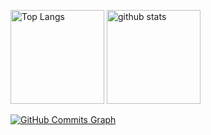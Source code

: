 <p align="left"> 
  <img alt="Top Langs" height="150px" src="https://github-readme-stats.vercel.app/api/top-langs/?username=fujinamire&layout=compact&show_icons=true" />
  <img alt="github stats" height="150px" src="https://github-readme-stats.vercel.app/api?username=fujinamire&show_icons=ture" />
</p>
<a href="http://www.github.com/fujinamire"><img src="https://activity-graph.herokuapp.com/graph?username=fujinamire&bg_color=1c1917&color=ffffff&line=22c55e&point=ffffff&area_color=1c1917&area=true&hide_border=true&custom_title=GitHub%20Commits%20Graph" alt="GitHub Commits Graph" /></a>
<!--
**fujinamire/fujinamire** is a ✨ _special_ ✨ repository because its `README.md` (this file) appears on your GitHub profile.

Here are some ideas to get you started:

- 🔭 I’m currently working on ...
- 🌱 I’m currently learning ...
- 👯 I’m looking to collaborate on ...
- 🤔 I’m looking for help with ...
- 💬 Ask me about ...
- 📫 How to reach me: ...
- 😄 Pronouns: ...
- ⚡ Fun fact: ...
-->

